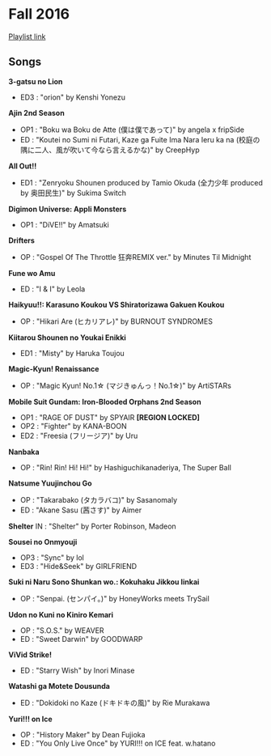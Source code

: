 # Fall 2016

[Playlist link](https://open.spotify.com/user/fz230568w0ccmom2dg3zvxq1h/playlist/0zDe7p2LbbLMRtCJu9tnFI)

## Songs

**3-gatsu no Lion**
* ED3 : "orion" by Kenshi Yonezu

**Ajin 2nd Season**
* OP1 : "Boku wa Boku de Atte (僕は僕であって)" by angela x fripSide
* ED : "Koutei no Sumi ni Futari, Kaze ga Fuite Ima Nara Ieru ka na (校庭の隅に二人、風が吹いて今なら言えるかな)" by CreepHyp

**All Out!!**
* ED1 : "Zenryoku Shounen produced by Tamio Okuda (全力少年 produced by 奥田民生)" by Sukima Switch

**Digimon Universe: Appli Monsters**
* OP1 : "DiVE!!" by Amatsuki

**Drifters**
* OP : "Gospel Of The Throttle 狂奔REMIX ver." by Minutes Til Midnight

**Fune wo Amu**
* ED : "I & I" by Leola

**Haikyuu!!: Karasuno Koukou VS Shiratorizawa Gakuen Koukou**
* OP : "Hikari Are (ヒカリアレ)" by BURNOUT SYNDROMES

**Kiitarou Shounen no Youkai Enikki**
* ED1 : "Misty" by Haruka Toujou

**Magic-Kyun! Renaissance**
* OP : "Magic Kyun! No.1☆ (マジきゅんっ！No.1☆)" by ArtiSTARs

**Mobile Suit Gundam: Iron-Blooded Orphans 2nd Season**
* OP1 : "RAGE OF DUST" by SPYAIR **[REGION LOCKED]**
* OP2 : "Fighter" by KANA-BOON
* ED2 : "Freesia (フリージア)" by Uru

**Nanbaka**
* OP : "Rin! Rin! Hi! Hi!" by Hashiguchikanaderiya, The Super Ball

**Natsume Yuujinchou Go**
* OP : "Takarabako (タカラバコ)" by Sasanomaly
* ED : "Akane Sasu (茜さす)" by Aimer

**Shelter**
IN : "Shelter" by Porter Robinson, Madeon

**Sousei no Onmyouji**
* OP3 : "Sync" by lol
* ED3 : "Hide&Seek" by GIRLFRIEND

**Suki ni Naru Sono Shunkan wo.: Kokuhaku Jikkou Iinkai**
* OP : "Senpai. (センパイ。)" by HoneyWorks meets TrySail

**Udon no Kuni no Kiniro Kemari**
* OP : "S.O.S." by WEAVER
* ED : "Sweet Darwin" by GOODWARP

**ViVid Strike!**
* ED : "Starry Wish" by Inori Minase

**Watashi ga Motete Dousunda**
* ED : "Dokidoki no Kaze (ドキドキの風)" by Rie Murakawa

**Yuri!!! on Ice**
* OP : "History Maker" by Dean Fujioka
* ED : "You Only Live Once" by YURI!!! on ICE feat. w.hatano
